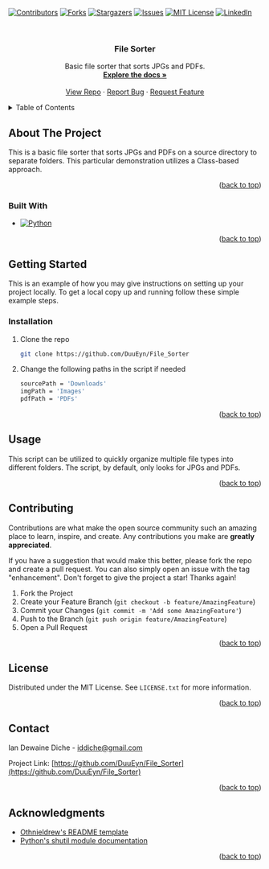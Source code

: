<a name="readme-top"></a>

[![Contributors][contributors-shield]][contributors-url]
[![Forks][forks-shield]][forks-url]
[![Stargazers][stars-shield]][stars-url]
[![Issues][issues-shield]][issues-url]
[![MIT License][license-shield]][license-url]
[![LinkedIn][linkedin-shield]][linkedin-url]



<!-- PROJECT LOGO -->
<br />
<div align="center">
<h3 align="center">File Sorter</h3>

  <p align="center">
    Basic file sorter that sorts JPGs and PDFs. 
    <br />
    <a href="https://github.com/DuuEyn/File_Sorterr
"><strong>Explore the docs »</strong></a>
    <br />
    <br />
    <a href="https://github.com/DuuEyn/File_Sorterr
">View Repo</a>
    ·
    <a href="https://github.com/DuuEyn/File_Sorterr
/issues">Report Bug</a>
    ·
    <a href="https://github.com/DuuEyn/File_Sorterr
/issues">Request Feature</a>
  </p>
</div>



<!-- TABLE OF CONTENTS -->
<details>
  <summary>Table of Contents</summary>
  <ol>
    <li>
      <a href="#about-the-project">About The Project</a>
      <ul>
        <li><a href="#built-with">Built With</a></li>
      </ul>
    </li>
    <li>
      <a href="#getting-started">Getting Started</a>
      <ul>
        <li><a href="#prerequisites">Prerequisites</a></li>
        <li><a href="#installation">Installation</a></li>
      </ul>
    </li>
    <li><a href="#usage">Usage</a></li>
    <li><a href="#contributing">Contributing</a></li>
    <li><a href="#license">License</a></li>
    <li><a href="#contact">Contact</a></li>
    <li><a href="#acknowledgments">Acknowledgments</a></li>
  </ol>
</details>



<!-- ABOUT THE PROJECT -->
## About The Project

This is a basic file sorter that sorts JPGs and PDFs on a source directory to separate folders. This particular demonstration utilizes a Class-based approach.

<p align="right">(<a href="#readme-top">back to top</a>)</p>



### Built With

* [![Python][Python.org]][Python-url]

<p align="right">(<a href="#readme-top">back to top</a>)</p>



<!-- GETTING STARTED -->
## Getting Started

This is an example of how you may give instructions on setting up your project locally.
To get a local copy up and running follow these simple example steps.

### Installation

1. Clone the repo
   ```sh
   git clone https://github.com/DuuEyn/File_Sorter
   ```
2. Change the following paths in the script if needed
   ```sh
   sourcePath = 'Downloads'
   imgPath = 'Images'
   pdfPath = 'PDFs'
   ```

<p align="right">(<a href="#readme-top">back to top</a>)</p>



<!-- USAGE EXAMPLES -->
## Usage

This script can be utilized to quickly organize multiple file types into different folders. The script, by default, only looks for JPGs and PDFs.


<p align="right">(<a href="#readme-top">back to top</a>)</p>



<!-- CONTRIBUTING -->
## Contributing

Contributions are what make the open source community such an amazing place to learn, inspire, and create. Any contributions you make are **greatly appreciated**.

If you have a suggestion that would make this better, please fork the repo and create a pull request. You can also simply open an issue with the tag "enhancement".
Don't forget to give the project a star! Thanks again!

1. Fork the Project
2. Create your Feature Branch (`git checkout -b feature/AmazingFeature`)
3. Commit your Changes (`git commit -m 'Add some AmazingFeature'`)
4. Push to the Branch (`git push origin feature/AmazingFeature`)
5. Open a Pull Request

<p align="right">(<a href="#readme-top">back to top</a>)</p>



<!-- LICENSE -->
## License

Distributed under the MIT License. See `LICENSE.txt` for more information.

<p align="right">(<a href="#readme-top">back to top</a>)</p>



<!-- CONTACT -->
## Contact

Ian Dewaine Diche  - iddiche@gmail.com

Project Link: [https://github.com/DuuEyn/File_Sorter](https://github.com/DuuEyn/File_Sorter)

<p align="right">(<a href="#readme-top">back to top</a>)</p>



<!-- ACKNOWLEDGMENTS -->
## Acknowledgments

* [Othnieldrew's README template](https://github.com/othneildrew/Best-README-Template)
* [Python's shutil module documentation](https://docs.python.org/3/library/shutil.html)

<p align="right">(<a href="#readme-top">back to top</a>)</p>



<!-- MARKDOWN LINKS & IMAGES -->
<!-- https://www.markdownguide.org/basic-syntax/#reference-style-links -->
[contributors-shield]: https://img.shields.io/github/contributors/DuuEyn/File_Sorter.svg?style=for-the-badge
[contributors-url]: https://github.com/DuuEyn/File_Sorter/graphs/contributors
[forks-shield]: https://img.shields.io/github/forks/DuuEyn/File_Sorter.svg?style=for-the-badge
[forks-url]: https://github.com/DuuEyn/File_Sorter/network/members
[stars-shield]: https://img.shields.io/github/stars/DuuEyn/File_Sorter.svg?style=for-the-badge
[stars-url]: https://github.com/DuuEyn/File_Sorter/stargazers
[issues-shield]: https://img.shields.io/github/issues/DuuEyn/File_Sorter.svg?style=for-the-badge
[issues-url]: https://github.com/DuuEyn/File_Sorter/issues
[license-shield]: https://img.shields.io/github/license/DuuEyn/File_Sorter.svg?style=for-the-badge
[license-url]: https://github.com/DuuEyn/File_Sorter/blob/master/LICENSE.txt
[linkedin-shield]: https://img.shields.io/badge/-LinkedIn-black.svg?style=for-the-badge&logo=linkedin&colorB=555
[linkedin-url]: https://www.linkedin.com/in/ian-dewaine-diche-69406a2bb
[product-screenshot]: images/screenshot.png
[Python.org]: https://img.shields.io/badge/python-3670A0?style=for-the-badge&logo=python&logoColor=ffdd54
[Python-url]: https://www.python.org/
